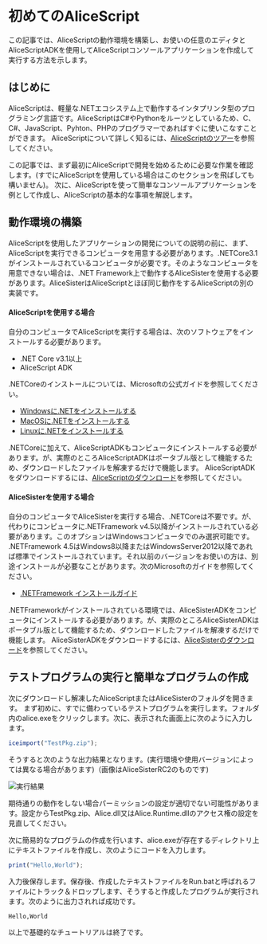 # 初めてのAliceScript
この記事では、AliceScriptの動作環境を構築し、お使いの任意のエディタとAliceScriptADKを使用してAliceScriptコンソールアプリケーションを作成して実行する方法を示します。
## はじめに
AliceScriptは、軽量な.NETエコシステム上で動作するインタプリンタ型のプログラミング言語です。AliceScriptはC#やPythonをルーツとしているため、C、C#、JavaScript、Pyhton、PHPのプログラマーであればすぐに使いこなすことができます。
AliceScriptについて詳しく知るには、[AliceScriptのツアー](welcome.md)を参照してください。

この記事では、まず最初にAliceScriptで開発を始めるために必要な作業を確認します。(すでにAliceScriptを使用している場合はこのセクションを飛ばしても構いません)。
次に、AliceScriptを使って簡単なコンソールアプリケーションを例として作成し、AliceScriptの基本的な事項を解説します。

## 動作環境の構築
AliceScriptを使用したアプリケーションの開発についての説明の前に、まず、AliceScriptを実行できるコンピュータを用意する必要があります。.NETCore3.1がインストールされているコンピュータが必要です。そのようなコンピュータを用意できない場合は、.NET Framework上で動作するAliceSisterを使用する必要があります。AliceSisterはAliceScriptとほぼ同じ動作をするAliceScriptの別の実装です。
#### AliceScriptを使用する場合
自分のコンピュータでAliceScriptを実行する場合は、次のソフトウェアをインストールする必要があります。
* .NET Core v3.1以上
* AliceScript ADK

.NETCoreのインストールについては、Microsoftの公式ガイドを参照してください。
* [Windowsに.NETをインストールする](https://docs.microsoft.com/ja-jp/dotnet/core/install/windows?tabs=net50)
* [MacOSに.NETをインストールする](https://docs.microsoft.com/ja-jp/dotnet/core/install/macos)
* [Linuxに.NETをインストールする](https://docs.microsoft.com/ja-jp/dotnet/core/install/linux)

.NETCoreに加えて、AliceScriptADKもコンピュータにインストールする必要があります。が、実際のところAliceScriptADKはポータブル版として機能するため、ダウンロードしたファイルを解凍するだけで機能します。
AliceScriptADKをダウンロードするには、[AliceScriptのダウンロード](download.md)を参照してください。
#### AliceSisterを使用する場合
自分のコンピュータでAliceSisterを実行する場合、.NETCoreは不要です。が、代わりにコンピュータに.NETFramework v4.5以降がインストールされている必要があります。このオプションはWindowsコンピュータでのみ選択可能です。
.NETFramework 4.5はWindows8以降またはWindowsServer2012以降であれば標準でインストールされています。それ以前のバージョンをお使いの方は、別途インストールが必要なことがあります。次のMicrosoftのガイドを参照してください。
* [.NETFramework インストールガイド](https://docs.microsoft.com/ja-jp/dotnet/framework/install/)

.NETFrameworkがインストールされている環境では、AliceSisterADKをコンピュータにインストールする必要があります。が、実際のところAliceSisterADKはポータブル版として機能するため、ダウンロードしたファイルを解凍するだけで機能します。
AliceSisterADKをダウンロードするには、[AliceSisterのダウンロード](download.md)を参照してください。

## テストプログラムの実行と簡単なプログラムの作成

次にダウンロードし解凍したAliceScriptまたはAliceSisterのフォルダを開きます。
まず初めに、すでに備わっているテストプログラムを実行します。フォルダ内のalice.exeをクリックします。次に、表示された画面上に次のように入力します。
```js
iceimport("TestPkg.zip");
```
そうすると次のような出力結果となります。(実行環境や使用バージョンによっては異なる場合があります)（画像はAliceSisterRC2のものです)

![実行結果](TestProgram-Out.png)


期待通りの動作をしない場合パーミッションの設定が適切でない可能性があります。設定からTestPkg.zip、Alice.dll又はAlice.Runtime.dllのアクセス権の設定を見直してください。

次に簡易的なプログラムの作成を行います、alice.exeが存在するディレクトリ上にテキストファイルを作成し、次のようにコードを入力します。

```js
print("Hello,World");
```

入力後保存します。保存後、作成したテキストファイルをRun.batと呼ばれるファイルにトラック＆ドロップします、そうすると作成したプログラムが実行されます。次のように出力されれば成功です。

```
Hello,World
```

以上で基礎的なチュートリアルは終了です。
